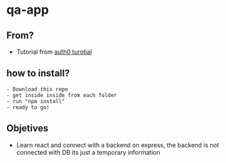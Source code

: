 # qa-app

## From?
- Tutorial from [auth0 turotial](https://auth0.com/blog/react-tutorial-building-and-securing-your-first-app/)

## how to install?

```
- Download this repo
- get inside inside from each folder
- run "npm install"
- ready to go!
```

## Objetives

- Learn react and connect with a backend on express, the backend is not connected with DB its just a temporary information

